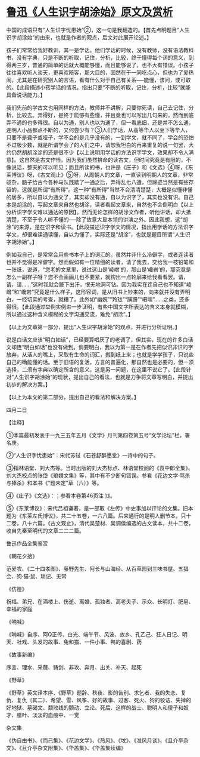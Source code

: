 # [鲁迅《人生识字胡涂始》原文及赏析](https://www.vrrw.net/wx/8610.html)

中国的成语只有“人生识字忧患始”②，这一句是我翻造的。【首先点明题目“人生识字胡涂始”的由来，也就是作者的观点，后文对此展开论述。】

孩子们常常给我好教训，其一是学话。他们学话的时候，没有教师，没有语法教科书，没有字典，只是不断的听取，记住，分析，比较，终于懂得每个词的意义，到得两三岁，普通的简单的话就大概能够懂，而且能够说了，也不大有错误。小孩子往往喜欢听人谈天，更喜欢陪客，那大目的，固然在于一同吃点心，但也为了爱热闹，尤其是在研究别人的言语，看有什么对于自己有关系──能懂，该问，或可取的。【此段描述小孩学话的情况，指出只要“不断的听取，记住，分析，比较”就能具备说话能力。】



我们先前的学古文也用同样的方法，教师并不讲解，只要你死读，自己去记住，分析，比较去。弄得好，是终于能够有些懂，并且竟也可以写出几句来的，然而到底弄不通的也多得很。自以为通，别人也以为通了，但一看底细，还是并不怎么通，连明人小品都点不断的，又何尝少有？③人们学话，从高等华人以至下等华人，只要不是聋子或哑子，学不会的是几乎没有的，一到学文，就不同了，学会的恐怕不过极少数，就是所谓学会了的人们之中，请恕我坦白的再来重复的说一句罢，大约仍然胡胡涂涂的还是很不少【以上说明用学话的方法识字学文，效果却不令人满意】。这自然是古文作怪。因为我们虽然拚命的读古文，但时间究竟是有限的，不像说话，整天的可以听见；而且所读的书，也许是《庄子》和《文选》④呀，《东莱博议》呀，《古文观止》⑤呀，从周朝人的文章，一直读到明朝人的文章，非常驳杂，脑子给古今各种马队践踏了一通之后，弄得乱七八遭，但蹄迹当然是有些存留的，这就是所谓“有所得”。这一种“有所得”当然不会清清楚楚，大概是似懂非懂的居多，所以自以为通文了，其实却没有通，自以为识字了，其实也没有识。自己本是胡涂的，写起文章来自然也胡涂，读者看起文章来，自然也不会倒明白【以上分析识字学文难以通达的原因】。然而无论怎样的胡涂文作者，听他讲话，却大抵清楚，不至于令人听不懂的──除了故意大显本领的讲演之外。因此我想，这“胡涂”的来源，是在识字和读书。【此段描述识字学文的情况，指出用学话的方法识字学文，却很难读通读懂，自以为懂了，实际还是“胡涂”，也就是题目所谓“人生识字胡涂始”。】

例如我自己，是常常会用些书本子上的词汇的。虽然并非什么冷僻字，或者连读者也并不觉得是冷僻字。然而假如有一位精细的读者，请了我去，交给我一枝铅笔和一张纸，说道，“您老的文章里，说过这山是‘崚嶒’的，那山是‘巉岩’的，那究竟是怎么一副样子呀？您不会画画儿也不要紧，就钩出一点轮廓来给我看看罢。请，请，请……”这时我就会腋下出汗，恨无地洞可钻。因为我实在连自己也不知道“崚嶒”和“巉岩”究竟是什么样子，这形容词，是从旧书上钞来的，向来就并没有弄明白，一经切实的考查，就糟了。此外如“幽婉”“玲珑”“蹒跚”“嗫嚅”……之类，还多得很。【此段通过举例实例进一步证明，有些中国文字所表达的含义本身就模糊，所以通过这种含义模糊的文字沟通交流，难免“胡涂”。】

【以上为文章第一部分，提出“人生识字胡涂始”的观点，并进行分析证明。】

说是白话文应该“明白如话”，已经要算唱厌了的老调了，但其实，现在的许多白话文却连“明白如话”也没有做到。倘要明白，我以为第一是在作者先把似识非识的字放弃，从活人的嘴上，采取有生命的词汇，搬到纸上来；也就是学学孩子，只说些自己的确能懂的话。至于旧语的复活，方言的普遍化，那自然也是必要的，但一须选择，二须有字典以确定所含的意义，这是另一问题，在这里不说它了。【此段针对“人生识字胡涂始”的现状，提出自己的看法，也就是力争将文章写明白，并提出初步的解决方案。】

【以上为本文的第二部分，提出自己的看法和解决方案。】

四月二日





【注释】

①本篇最初发表于一九三五年五月《文学》月刊第四卷第五号“文学论坛”栏，署名庚。

②“人生识字忧患始”：宋代苏轼《石苍舒醉墨堂》一诗中的句子。

③指林语堂、刘大杰等。当时出版的刘大杰标点、林语堂校阅的《袁中郎全集》、刘大杰校点的张岱《琅嬛文集》等，其中有不少断句错误。参看《花边文学·骂杀与捧杀》和本书《“题未定”草（六）》等。

④《庄子》《文选》：；参看本卷第46页注 ⒀。

⑤《东莱博议》：宋代吕祖谦著，是一部取《左传》中史事加以评论的文集。旧本题为《东莱左氏博议》，共二十五卷，一六八篇。后来通行的是明人删节本，只十二卷，八十六篇。《古文观止》，清代吴楚材、吴调侯编选的古文读本，共十二卷，收自先秦至明代的文章二二二篇。

鲁迅作品全集鉴赏

《朝花夕拾》

范爱农、《二十四孝图》、藤野先生、阿长与山海经、从百草园到三味书屋、五猖会、狗·猫·鼠、琐记、无常

《仿徨》

祝福、弟兄、在酒楼上、伤逝、离婚、孤独者、高老夫子、示众、长明灯、肥皂、幸福的家庭

《呐喊》

《呐喊》自序、阿Q正传、白光、端午节、风波、故乡、孔乙己、狂人日记、明天、社戏、头发的故事、兔和猫、一件小事、鸭的喜剧、药

《故事新编》

序言、理水、采薇、铸剑、非攻、奔月、出关、补天、起死

《野草》

《野草》英文译本序、《野草》题辞、秋夜、影的告别、求乞者、我的失恋、复仇、复仇〔其二〕、希望、雪、风筝、好的故事、过客、死火、狗的驳诘、失掉的好地狱、墓碣文、颓败线的颤动、立论、死后、这样的战士、聪明人和傻子和奴才、腊叶、淡淡的血痕中、一觉

杂文集

《伪自由书》、《而己集》、《花边文学》、《热风》、《坟》、《准风月谈》、《且介亭杂文》、《且介亭杂文附集》、《华盖集》、《华盖集续编》

